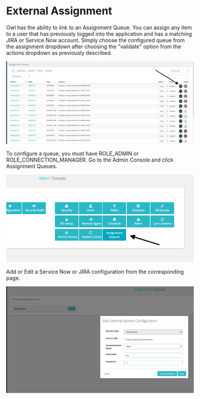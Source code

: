 # External Assignment

Owl has the ability to link to an Assignment Queue. You can assign any item to a user that has previously logged into the application and has a matching JIRA or Service Now account. Simply choose the configured queue from the assignment dropdown after choosing the "validate" option from the actions dropdown as previously described.

![](../../.gitbook/assets/screen-shot-2020-07-07-at-5.12.22-am.png)

To configure a queue, you must have ROLE\_ADMIN or ROLE\_CONNECTION\_MANAGER. Go to the Admin Console and click Assignment Queues.

![](<../../.gitbook/assets/screen-shot-2020-07-07-at-5.06.59-am (1) (1).png>)

Add or Edit a Service Now or JIRA configuration from the corresponding page.

![](../../.gitbook/assets/screen-shot-2020-07-07-at-5.16.11-am.png)
